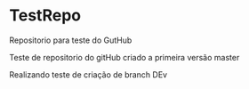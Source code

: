 # TestRepo
 Repositorio para teste do GutHub
 
 Teste de repositorio do gitHub criado a primeira versão master

 Realizando teste de criação de branch DEv
